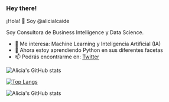 ### Hey there!

¡Hola! 👋 Soy @alicialcaide

Soy Consultora de Business Intelligence y Data Science.

- 👀 Me interesa: Machine Learning y Inteligencia Artificial (IA)
- 🌱 Ahora estoy aprendiendo Python en sus diferentes facetas
- 📫 Podrás encontrarme en: [Twitter](https://twitter.com/alicialcaide "Twitter")

<!---
alicialcaide/alicialcaide is a ✨ special ✨ repository because its `README.md` (this file) appears on your GitHub profile.
You can click the Preview link to take a look at your changes.
--->
![Alicia's GitHub stats](https://github-readme-stats.vercel.app/api?username=alicialcaide&show_icons=true&theme=vue)

[![Top Langs](https://github-readme-stats.vercel.app/api/top-langs/?username=alicialcaide&layout=compact&theme=vue)](https://github.com/alicialcaide/github-readme-stats)

<img src="https://camo.githubusercontent.com/d59318d952720f6d8f36b60deb046e8a11cd0cff268647c056f919225be5dc35/68747470733a2f2f6769746875622d726561646d652d73746174732e76657263656c2e6170702f6170693f757365726e616d653d6d616a6f6c656465736d6126686964653d636f6e74726962732c707273267468656d653d62756566792673686f775f69636f6e733d74727565" alt="Alicia's GitHub stats" data-canonical-src="https://github-readme-stats.vercel.app/api?username=alicialcaide&show_icons=true&theme=vue" style="max-width:100%;">
